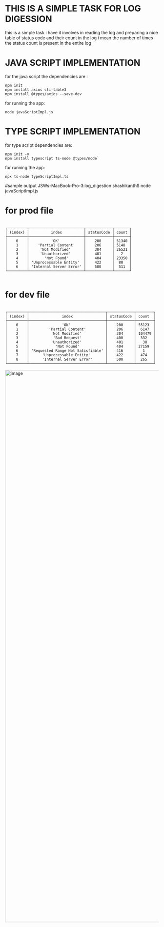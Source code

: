 # THIS IS A SIMPLE TASK FOR LOG DIGESSION
this is a simple task i have it involves in reading the log and preparing  a nice table of status code and their count in the log
i mean the number of times the status count is present in the entire log



# JAVA SCRIPT IMPLEMENTATION

for the java script the dependencies are :
```
npm init
npm install axios cli-table3
npm install @types/axios --save-dev
```


for running the app:
```
node javaScriptImpl.js
```



# TYPE SCRIPT IMPLEMENTATION

for type script dependencies are:
```
npm init -y
npm install typescript ts-node @types/node`
```
for running the app:
```
npx ts-node typeScriptImpl.ts
```


#sample output
JSWs-MacBook-Pro-3:log_digestion shashikanth$ node javaScriptImpl.js

# for prod file
```

┌─────────┬─────────────────────────┬────────────┬───────┐
│ (index) │          index          │ statusCode │ count │
├─────────┼─────────────────────────┼────────────┼───────┤
│    0    │          'OK'           │    200     │ 51340 │
│    1    │    'Partial Content'    │    206     │ 5148  │
│    2    │     'Not Modified'      │    304     │ 26521 │
│    3    │     'Unauthorized'      │    401     │   2   │
│    4    │       'Not Found'       │    404     │ 23350 │
│    5    │ 'Unprocessable Entity'  │    422     │  80   │
│    6    │ 'Internal Server Error' │    500     │  511  │
└─────────┴─────────────────────────┴────────────┴───────┘
                  
```

# for dev file

```

┌─────────┬───────────────────────────────────┬────────────┬────────┐
│ (index) │               index               │ statusCode │ count  │
├─────────┼───────────────────────────────────┼────────────┼────────┤
│    0    │               'OK'                │    200     │ 55123  │
│    1    │         'Partial Content'         │    206     │  6147  │
│    2    │          'Not Modified'           │    304     │ 104479 │
│    3    │           'Bad Request'           │    400     │  332   │
│    4    │          'Unauthorized'           │    401     │   38   │
│    5    │            'Not Found'            │    404     │ 27159  │
│    6    │ 'Requested Range Not Satisfiable' │    416     │   1    │
│    7    │      'Unprocessable Entity'       │    422     │  474   │
│    8    │      'Internal Server Error'      │    500     │  265   │
└─────────┴───────────────────────────────────┴────────────┴────────┘

```


<img width="1800" alt="image" src="https://github.com/Mshashikanth1/log_digestion/assets/57630057/ad1c3f75-b6cb-4696-9e61-72d8f1fac793">
